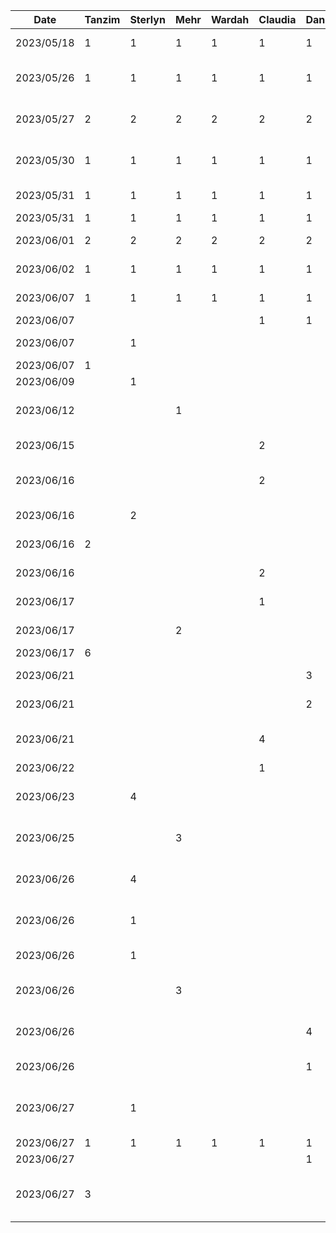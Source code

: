 | Date       | Tanzim | Sterlyn | Mehr | Wardah | Claudia | Daniel | Task                                                          |
|------------|--------|--------|------|--------|--------|--------|---------------------------------------------------------------|
| 2023/05/18 | 1      | 1      | 1    | 1      | 1      | 1      | Brainstorming meeting                                         |
| 2023/05/26 | 1      | 1      | 1    | 1      | 1      | 1      | Presentation delegation meeting                               |
| 2023/05/27 | 2      | 2      | 2    | 2      | 2      | 2      | Presentation scripting and diagrams                           |
| 2023/05/30 | 1      | 1      | 1    | 1      | 1      | 1      | Group presentation practice                                   |
| 2023/05/31 | 1      | 1      | 1    | 1      | 1      | 1      | post presentation doc changes                                 |
| 2023/05/31 | 1      | 1      | 1    | 1      | 1      | 1      | Presentation day                                              |
| 2023/06/01 | 2      | 2      | 2    | 2      | 2      | 2      | Proposal doc meeting                                          |
| 2023/06/02 | 1      | 1      | 1    | 1      | 1      | 1      | Finishing proposal doc                                        |
| 2023/06/07 | 1      | 1      | 1    | 1      | 1      | 1      | Group meeting for buddy eval                                  |
| 2023/06/07 |        |        |      |        | 1      | 1      | Buddy eval work                                               |
| 2023/06/07 |        | 1      |      |        |        |        | Hello world project init                                      |
| 2023/06/07 | 1      |        |      |        |        |        | Buddy eval work                                               |
| 2023/06/09 |        | 1      |      |        |        |        | Buddy eval work                                               |
| 2023/06/12 |        |        | 1    |        |        |        | Starting some component development                           |
| 2023/06/15 |        |        |      |        | 2      |        | Set up colours, theme, and icons                              |
| 2023/06/16 |        |        |      |        | 2      |        | Add navigation bar + basic screens                            |
| 2023/06/16 |        | 2      |      |        |        |        | Custom Card Component                                         |
| 2023/06/16 | 2      |        |      |        |        |        | local env setup, google register                                   |
| 2023/06/16 |        |        |      |        | 2      |        | Add login and set up viewmodels                               |
| 2023/06/17 |        |        |      |        | 1      |        | Add create account pages                                      |
| 2023/06/17 |        |        | 2    |        |        |        | UI updates to profile screen                                  |
| 2023/06/17 | 6      |        |      |        |        |        | Add storelocator                                              |
| 2023/06/21 |        |        |      |        |        | 3      | login screen UX work                                          |
| 2023/06/21 |        |        |      |        |        | 2      | more login UX and UI                                          |
| 2023/06/21 |        |        |      |        | 4      |        | Styling for profile page, add side menu                       |
| 2023/06/22 |        |        |      |        | 1      |        | Add carousel                                                  |
| 2023/06/23 |        | 4      |      |        |        |        | Recipes screen layout - carousel etc                          |
| 2023/06/25 |        |        | 3    |        |        |        | Adding recipe+ingredient class, styling                       |
| 2023/06/26 |        | 4      |      |        |        |        | Individual Recipe view screen scaffold                        |
| 2023/06/26 |        | 1      |      |        |        |        | Individual Recipe tags componenent                            |
| 2023/06/26 |        | 1      |      |        |        |        | Recipe bullet and numbered lists                              |
| 2023/06/26 |        |        | 3    |        |        |        | Add image grid, user screen UI updates                        |
| 2023/06/26 |        |        |      |        |        | 4      | Google sign in with Firebase auth. work                       |
| 2023/06/26 |        |        |      |        |        | 1      | Firebase project creation                                     |
| 2023/06/27 |        | 1      |      |        |        |        | Refactoring classes + passing nav params                      |
| 2023/06/27 | 1      | 1      | 1    | 1      | 1      | 1      | demo practice                                                 |
| 2023/06/27 |        |        |      |        |        | 1      | Google register                                               |
| 2023/06/27 | 3      |        |      |        |        |        | Adding store locator to user profile, update store locator ui |